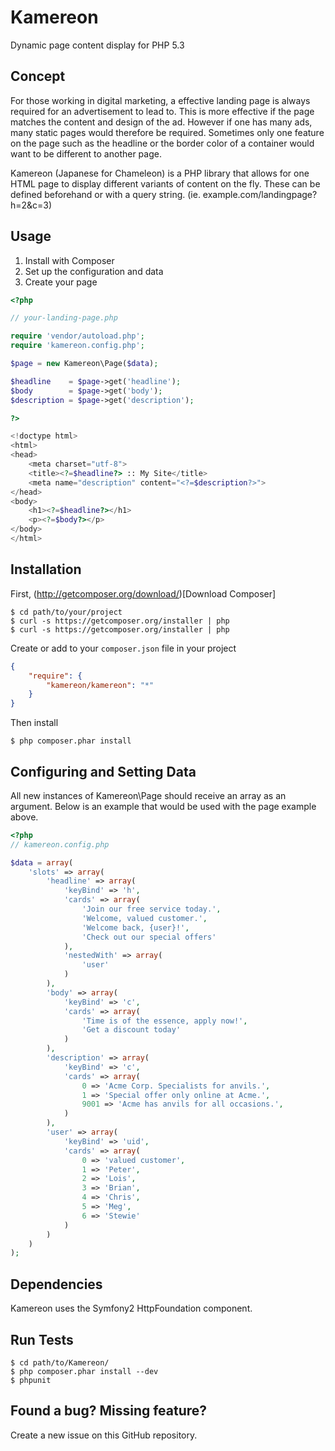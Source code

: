 Kamereon
========

Dynamic page content display for PHP 5.3


Concept
-------

For those working in digital marketing, a effective landing page is always
required for an advertisement to lead to. This is more effective if the page
matches the content and design of the ad. However if one has many ads, many
static pages would therefore be required. Sometimes only one feature on the
page such as the headline or the border color of a container would want to be
different to another page.

Kamereon (Japanese for Chameleon) is a PHP library that allows for one HTML page
to display different variants of content on the fly. These can be defined
beforehand or with a query string. (ie. example.com/landingpage?h=2&c=3)

Usage
-----

1. Install with Composer
2. Set up the configuration and data
3. Create your page

```php
<?php

// your-landing-page.php

require 'vendor/autoload.php';
require 'kamereon.config.php';

$page = new Kamereon\Page($data);

$headline    = $page->get('headline');
$body        = $page->get('body');
$description = $page->get('description');

?>

<!doctype html>
<html>
<head>
    <meta charset="utf-8">
    <title><?=$headline?> :: My Site</title>
    <meta name="description" content="<?=$description?>">
</head>
<body>
    <h1><?=$headline?></h1>
    <p><?=$body?></p>
</body>
</html>
```

Installation
----------------------------

First, (http://getcomposer.org/download/)[Download Composer]

    $ cd path/to/your/project
    $ curl -s https://getcomposer.org/installer | php
    $ curl -s https://getcomposer.org/installer | php


Create or add to your `composer.json` file in your project

```json
{
    "require": {
        "kamereon/kamereon": "*"
    }
}
```

Then install

    $ php composer.phar install

Configuring and Setting Data
----------------------------

All new instances of Kamereon\Page should receive an array as an argument.
Below is an example that would be used with the page example above.

```php
<?php
// kamereon.config.php

$data = array(
    'slots' => array(
        'headline' => array(
            'keyBind' => 'h',
            'cards' => array(
                'Join our free service today.',
                'Welcome, valued customer.',
                'Welcome back, {user}!',
                'Check out our special offers'
            ),
            'nestedWith' => array(
                'user'
            )
        ),
        'body' => array(
            'keyBind' => 'c',
            'cards' => array(
                'Time is of the essence, apply now!',
                'Get a discount today'
            )
        ),
        'description' => array(
            'keyBind' => 'c',
            'cards' => array(
                0 => 'Acme Corp. Specialists for anvils.',
                1 => 'Special offer only online at Acme.',
                9001 => 'Acme has anvils for all occasions.',
            )
        ),
        'user' => array(
            'keyBind' => 'uid',
            'cards' => array(
                0 => 'valued customer',
                1 => 'Peter',
                2 => 'Lois',
                3 => 'Brian',
                4 => 'Chris',
                5 => 'Meg',
                6 => 'Stewie'
            )
        )
    )
);
```

Dependencies
------------

Kamereon uses the Symfony2 HttpFoundation component.


Run Tests
---------

    $ cd path/to/Kamereon/
    $ php composer.phar install --dev
    $ phpunit


Found a bug? Missing feature?
-----------------------------

Create a new issue on this GitHub repository.


